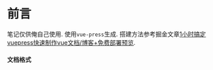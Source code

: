 # 前言

笔记仅供俺自己使用. 使用`vue-press`生成. 搭建方法参考掘金文章[1小时搞定vuepress快速制作vue文档/博客+免费部署预览](https://juejin.im/post/6844903999129436174).

#### 文档格式